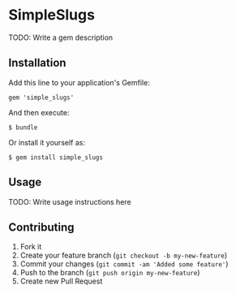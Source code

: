 # SimpleSlugs

TODO: Write a gem description

## Installation

Add this line to your application's Gemfile:

    gem 'simple_slugs'

And then execute:

    $ bundle

Or install it yourself as:

    $ gem install simple_slugs

## Usage

TODO: Write usage instructions here

## Contributing

1. Fork it
2. Create your feature branch (`git checkout -b my-new-feature`)
3. Commit your changes (`git commit -am 'Added some feature'`)
4. Push to the branch (`git push origin my-new-feature`)
5. Create new Pull Request
